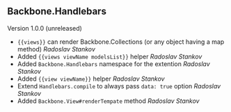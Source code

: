 Backbone.Handlebars
-------------------

Version 1.0.0 (unreleased)

* ```{{views}}``` can render Backbone.Collections (or any object having a map method) *Radoslav Stankov*
* Added ```{{views viewName modelsList}}``` helper *Radoslav Stankov*
* Added ```Backbone.Handlebars``` namespace for the extention *Radoslav Stankov*
* Added ```{{view viewName}}``` helper *Radoslav Stankov*
* Extend ```Handlebars.compile``` to always pass ```data: true``` option *Radoslav Stankov*
* Added ```Backbone.View#renderTempate``` method *Radoslav Stankov*

